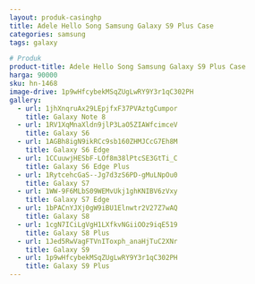 ```yaml
---
layout: produk-casinghp
title: Adele Hello Song Samsung Galaxy S9 Plus Case
categories: samsung
tags: galaxy

# Produk
product-title: Adele Hello Song Samsung Galaxy S9 Plus Case
harga: 90000
sku: hn-1468
image-drive: 1p9wHfcybekMSqZUgLwRY9Y3r1qC302PH
gallery:
  - url: 1jhXnqruAx29LEpjfxF37PVAztgCumpor
    title: Galaxy Note 8
  - url: 1RV1XqMnaXldn9jlP3LaO5ZIAWfcimceV
    title: Galaxy S6
  - url: 1AGBh8igN9ikRCc9sb160ZHMJCcG7Eh8M
    title: Galaxy S6 Edge
  - url: 1CCuuwjHESbF-LOf8m38lPtcSE3GtTi_C
    title: Galaxy S6 Edge Plus
  - url: 1RytcehcGaS--Jg7d3zS6PD-gMuLNpOu0
    title: Galaxy S7
  - url: 1WW-9F6MLbS09WEMvUkj1ghKNIBV6zVxy
    title: Galaxy S7 Edge
  - url: 1bPACnYJXj0gW9iBU1Elnwtr2V27Z7wAQ
    title: Galaxy S8
  - url: 1cgN7ICiLgVgH1LXfkvNGiiOOz9iqE519
    title: Galaxy S8 Plus
  - url: 1Jed5RwVagFTVnIToxph_anaHjTuC2XNr
    title: Galaxy S9
  - url: 1p9wHfcybekMSqZUgLwRY9Y3r1qC302PH
    title: Galaxy S9 Plus
---
```

